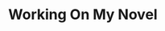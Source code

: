 ---
ee_id_thing: '4127'
site: '1'
type: '2'
inv_num: 2012-037
add_credit:
url: 2012-037-work-on-my-novel-book
title: Working On My Novel
year: '2014'
display_year: '2014'
medium: Fiction novel
dims:
pitch: "​Novel featuring the best tweets which include the phase “working on my novel”."
ps: "INFORMATION:\n Author: <a href=\"http://coryarcangel.com/\" title=\"\">Cory Arcangel</a>\n
  ISBN #: 1846147425 \n Publisher: <a href=\"http://www.penguin.com/\" title=\"\">Penguin
  Books Ltd</a>\n Publication date: July 31st, 2014\n Binding: Paperback \n Pages:
  144"
live_url:
youtube:
https://github.com/coryarcangel/alu:
imgs: working-on-my-novel-2012-037-full-01-database-ih.jpg,working-on-my-novel-2012-037-full-02-database-ih.jpg,working-on-my-novel-2012-037-full-04-database-ih.jpg,working-on-my-novel-2012-037-full-03-database-ih.jpg,working-on-my-novel-2012-037-full-05-database-ih.jpg
subheading: "(Book)"
download:
commission:
related: |-
  [54] [2009-032-working-on-my-novel] 2009-032 Working On My Novel (Twitter Search)
  [2205] [2012-066-working-on-my-novel] 2012-066 Working On My Novel (Twitter Feed)
layout: things-i-made
---